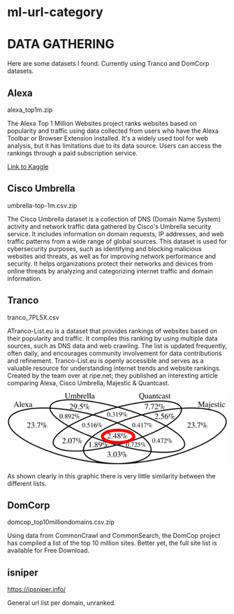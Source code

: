 # ml-url-category

# DATA GATHERING

Here are some datasets I found. Currently using Tranco and DomCorp datasets.

## Alexa

alexa_top1m.zip

The Alexa Top 1 Million Websites project ranks websites based on popularity and traffic using data collected from users who have the Alexa Toolbar or Browser Extension installed. It's a widely used tool for web analysis, but it has limitations due to its data source. Users can access the rankings through a paid subscription service.

[Link to Kaggle](https://www.kaggle.com/datasets/cheedcheed/top1m)

## Cisco Umbrella

umbrella-top-1m.csv.zip

The Cisco Umbrella dataset is a collection of DNS (Domain Name System) activity and network traffic data gathered by Cisco's Umbrella security service. It includes information on domain requests, IP addresses, and web traffic patterns from a wide range of global sources. This dataset is used for cybersecurity purposes, such as identifying and blocking malicious websites and threats, as well as for improving network performance and security. It helps organizations protect their networks and devices from online threats by analyzing and categorizing internet traffic and domain information.

## Tranco

tranco_7PL5X.csv

ATranco-List.eu is a dataset that provides rankings of websites based on their popularity and traffic. It compiles this ranking by using multiple data sources, such as DNS data and web crawling. The list is updated frequently, often daily, and encourages community involvement for data contributions and refinement. Tranco-List.eu is openly accessible and serves as a valuable resource for understanding internet trends and website rankings. Created by the team over at ripe.net; they published an interesting article comparing Alexa, Cisco Umbrella, Majestic & Quantcast.

![Alt text](graph.png "Title")

As shown clearly in this graphic there is very little similarity between the different lists.

## DomCorp

domcop_top10milliondomains.csv.zip

Using data from CommonCrawl and CommonSearch, the DomCop project has compiled a list of the top 10 million sites. Better yet, the full site list is available for Free Download.

## isniper

https://ipsniper.info/

General url list per domain, unranked.
